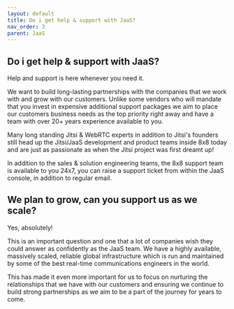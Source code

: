 ```yaml
---
layout: default
title: Do i get help & support with JaaS?
nav_order: 3
parent: JaaS
---
```


## Do i get help & support with JaaS?

Help and support is here whenever you need it.

We want to build long-lasting partnerships with the companies that we work with and grow with our customers.  Unlike some vendors who will mandate that you invest in expensive additional support packages we aim to place our customers business needs as the top priority right away and have a team with over 20+ years experience available to you.

Many long standing Jitsi & WebRTC experts in addition to Jitsi's founders still head up the Jitsi/JaaS development and product teams inside 8x8 today and are just as passionate as when the Jitsi project was first dreamt up!

In addition to the sales & solution engineering teams, the 8x8 support team is available to you 24x7, you can raise a support ticket from within the JaaS console, in addition to regular email.

## We plan to grow, can you support us as we scale?

Yes, absolutely!

This is an important question and one that a lot of companies wish they could answer as confidently as the JaaS team. We have a highly available, massively scaled, reliable global infrastructure which is run and maintained by some of the best real-time communications engineers in the world.

This has made it even more important for us to focus on nurturing the relationships that we have with our customers and ensuring we continue to build strong partnerships as we aim to be a part of the journey for years to come.  
